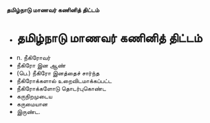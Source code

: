 **தமிழ்நாடு மாணவர் கணினித் திட்டம்**
- # தமிழ்நாடு மாணவர் கணினித் திட்டம்
- n. நீகிரோவர்
- நீகிரோ இன ஆண்
- (பெ.) நீகிரோ இனத்தைச் சார்ந்த
- நீகிரோக்களால் உறைவிடமாக்கப்பட்ட
- நீகிரோக்களோடு தொடர்புகொண்ட
- கருநிறமுடைய
- கருமையான
- இருண்ட.

